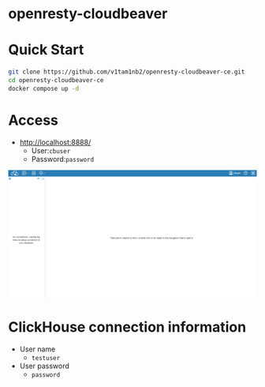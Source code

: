 # openresty-cloudbeaver

# Quick Start

```bash
git clone https://github.com/v1tam1nb2/openresty-cloudbeaver-ce.git
cd openresty-cloudbeaver-ce
docker compose up -d
```

# Access

- [http://localhost:8888/](http://localhost:8888/)
  - User:`cbuser`
  - Password:`password`

![home](./image/home.png)

# ClickHouse connection information

- User name
  - `testuser`
- User password
  - `password`
